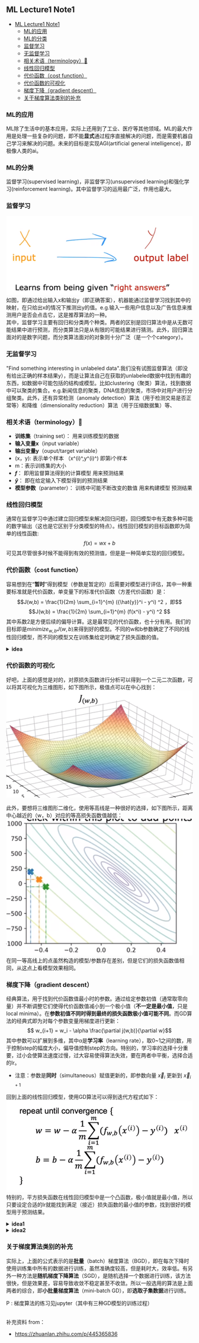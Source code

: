 ## ML Lecture1 Note1
- [ML Lecture1 Note1](#ml-lecture1-note1)
  - [ML的应用](#ml的应用)
  - [ML的分类](#ml的分类)
  - [监督学习](#监督学习)
  - [无监督学习](#无监督学习)
  - [相关术语（terminology）🧐](#相关术语terminology)
  - [线性回归模型](#线性回归模型)
  - [代价函数（cost function）](#代价函数cost-function)
  - [代价函数的可视化](#代价函数的可视化)
  - [梯度下降（gradient descent）](#梯度下降gradient-descent)
  - [关于梯度算法类别的补充](#关于梯度算法类别的补充)

### ML的应用
ML除了生活中的基本应用，实际上还用到了工业、医疗等其他领域。ML的最大作用是处理一些复杂的问题，即不能**显式**通过程序直接解决的问题，而是需要机器自己学习来解决的问题。未来的目标是实现AGI(artificial general intelligence)，即极像人类的ai。

### ML的分类
监督学习(supervised learning)，非监督学习(unsupervised learning)和强化学习(reinforcement learning)。其中监督学习的运用最广泛，作用也最大。    

### 监督学习
![](2023-02-21-00-00-47.png)
如图，即通过给出输入x和输出y（即正确答案），机器能通过监督学习找到其中的映射，在只给出x的情况下推测出y的值。e.g.输入一些用户信息以及广告信息来推测用户是否会点击它，这是推荐算法的一种。  
其中，监督学习主要有回归和分类两个种类。两者的区别是回归算法中是从无数可能结果中进行预测，而分类算法只是从有限的可能结果进行猜测。此外，回归算法面对的是数字问题，而分类算法面对的对象则十分广泛（是一个个category）。

### 无监督学习
"Find something interesting in unlabeled data".我们没有试图监督算法（即没有给出正确的样本结果y），而是让算法自己在获取的unlabeled数据中找到有趣的东西，如数据中可能包括的结构或模型。比如clustering（聚类）算法，找到数据中可以聚类的集合。e.g.新闻信息的聚类，DNA信息的聚类，市场中对用户进行分组聚类。此外，还有异常检测（anomaly detection）算法（用于检测交易是否正常等）和降维（dimensionality reduction）算法（用于压缩数据集）等、

### 相关术语（terminology）🧐
- **训练集**（training set）： 用来训练模型的数据
- **输入变量x**（input variable）
- **输出变量y**（ouput/target variable）
- (x，y): 表示单个样本   （x^(i)^,y^(i)^) 即第i个样本
- m：表示训练集的大小
- **$f$**： 即用监督算法得到的计算模型 用来预测结果
- **$\hat{y}$**： 即在给定输入下模型得到的预测结果
- **模型参数**（parameter）： 训练中可能不断改变的数值 用来构建模型 预测结果

### 线性回归模型
通常在监督学习中通过建立回归模型来解决回归问题，回归模型中有无数多种可能的数字输出（这也是它区别于分类模型的特点）。线性回归模型的目标函数即为简单的线性函数:  
$$f(x) = wx + b$$
可见其尽管很多时候不能得到有效的预测值，但是是一种简单实现的回归模型。

### 代价函数（cost function）
容易想到在“**暂时**”得到模型（参数是暂定的）后需要对模型进行评估，其中一种重要标准就是代价函数，单变量下的标准代价函数（方差代价函数）是：
$$J(w,b) = \frac{1}{2m} \sum_{i=1}^{m} ({\hat{y}}^i - y^i) ^2 ，即$$
$$J(w,b) = \frac{1}{2m} \sum_{i=1}^{m} (f(x^i) - y^i) ^2  $$
其中系数2是方便后续的偏导计算。这是最常见的代价函数，也十分有用。我们的目标即是${minimize}_{w,b}J(w,b)$来得到好的模型。不同的w和b参数确定了不同的线性回归模型，而不同的模型又在训练集给定时确定了损失函数的值。

<details>
<summary><b>idea</b></summary>
<p> 其实训练集不变时，参数直接决定了损失函数值，这样看下来感觉就是求一个二元二次函数的极小值问题...</p>
</details>


### 代价函数的可视化
好吧，上面的感觉是对的，对原损失函数进行分析可以得到一个二元二次函数，可以将其可视化为三维图形，如下图所示，极值点可以在中心找到：
![](2023-02-21-20-55-07.png)    

此外，要想将三维图形二维化，使用等高线是一种很好的选择，如下图所示，距离中心越近的（w，b）对应的等高损失函数值越低：
![](2023-02-21-20-57-04.png)  
在同一等高线上的点虽然构造的模型/参数存在差别，但是它们的损失函数值相同，从这点上看模型效果相同。

### 梯度下降（gradient descent）
经典算法，用于找到代价函数值最小时的参数。通过给定参数初值（通常取零向量）并不断调整它们使得代价函数值减小到一个极小值（**不一定是最小值**，只是local minima）。在**参数初值不同时得到最终的损失函数极小值可能不同**。而GD算法的经典式即为对每个参数变量用梯度进行更新：
$$ w_{i+1} = w_i - \alpha \frac{\partial j(w,b)}{\partial w}$$
其中参数可以扩展到多维，其中α是**学习率**（learning rate），取0~1之间的数，用于控制step的幅度大小，偏导值控制step的方向。特别的，学习率的选择十分重要，过小会使算法速度过慢，过大容易使得算法失效，要在两者中平衡，选择合适的lr。

- 注意：参数是**同时**（simultaneous）赋值更新的，即参数向量 $\vec{x}_i$ 更新到 $\vec{x}_{i+1}$  

回到上面的线性回归模型，使用GD算法可以得到迭代方程式如下：
![](2023-02-22-16-13-42.png)
特别的，平方损失函数在线性回归模型中是一个凸函数，极小值就是最小值，所以只要设定合适的lr就能找到满足（接近）损失函数的最小值的参数，找到很好的模型用于预测结果。

<details>
<summary><b>idea1</b></summary>
<p> 模型的参数就是损失函数的变量，使用GD算法得到的就是局部凸函数的极小值，也就是损失函数的可能最小值。（这是GD的不足吗，可能找到的不是最好的模型）</p>
</details>

<details>
<summary><b>idea2</b></summary>
<p> 实际上学习率的选择应该是有范围的，用二阶泰勒展开可以找到学习率在 1/L里面时函数时必定收敛的，这也是该算法的最优步长。</p>
</details>

### 关于梯度算法类别的补充
实际上，上面的公式表示的是**批量**（batch）梯度算法（BGD），即在每次下降时使用训练集中所有的数据进行训练，虽然准确度较高，但是耗时大，效率低。有另外一种方法是**随机梯度下降算法**（SGD），是随机选择一个数据进行训练，该方法很快，但是效果差，容易导致收敛不稳定甚至不收敛。所以一般选用的算法是上面两者的综合，即**小批量梯度算法**（mini-batch GD），即**选取子集数据**进行训练。

P : 梯度算法的练习见jupyter（其中有三种GD模型的训练过程）
  
<br>
补充资料 from：  

- https://zhuanlan.zhihu.com/p/445365836